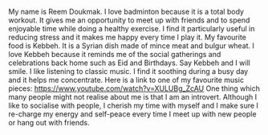My name is Reem Doukmak.
I love badminton because it is a total body workout. It gives me an opportunity to meet up with friends and to spend enjoyable time while doing a healthy exercise. I find it particularly useful in reducing stress and it makes me happy every time I play it. 
My favourite food is Kebbeh. It is a Syrian dish made of mince meat and bulgur wheat. I love Kebbeh because it reminds me of the social gatherings and celebrations back home such as Eid and Birthdays. Say Kebbeh and I will smile. 
I like listening to classic music. I find it soothing during a busy day and it helps me concentrate. Here is a link to one of my favourite music pieces: https://www.youtube.com/watch?v=XULUBg_ZcAU
One thing which many people might not realise about me is that I am an introvert. Although I like to socialise with people, I cherish my time with myself and I make sure I re-charge my energy and self-peace every time I meet up with new people or hang out with friends.  